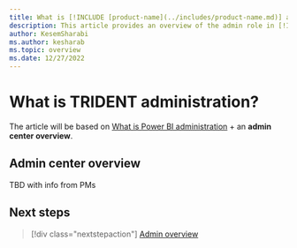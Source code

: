 ```yaml
---
title: What is [!INCLUDE [product-name](../includes/product-name.md)] administration?
description: This article provides an overview of the admin role in [!INCLUDE [product-name](../includes/product-name.md)].
author: KesemSharabi
ms.author: kesharab
ms.topic: overview
ms.date: 12/27/2022
---
```


# What is TRIDENT administration?

The article will be based on [What is Power BI administration](/power-bi/admin/service-admin-administering-power-bi-in-your-organization) + an **admin center overview**.

## Admin center overview

TBD with info from PMs

## Next steps

>[!div class="nextstepaction"]
>[Admin overview](admin-roles.md)
